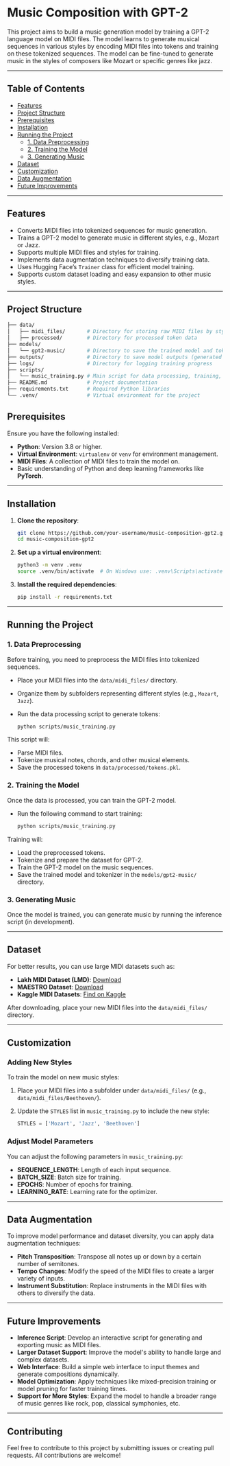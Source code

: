 # **Music Composition with GPT-2**

This project aims to build a music generation model by training a GPT-2 language model on MIDI files. The model learns to generate musical sequences in various styles by encoding MIDI files into tokens and training on these tokenized sequences. The model can be fine-tuned to generate music in the styles of composers like Mozart or specific genres like jazz.

---

## **Table of Contents**
- [Features](#features)
- [Project Structure](#project-structure)
- [Prerequisites](#prerequisites)
- [Installation](#installation)
- [Running the Project](#running-the-project)
  - [1. Data Preprocessing](#1-data-preprocessing)
  - [2. Training the Model](#2-training-the-model)
  - [3. Generating Music](#3-generating-music)
- [Dataset](#dataset)
- [Customization](#customization)
- [Data Augmentation](#data-augmentation)
- [Future Improvements](#future-improvements)

---

## **Features**

- Converts MIDI files into tokenized sequences for music generation.
- Trains a GPT-2 model to generate music in different styles, e.g., Mozart or Jazz.
- Supports multiple MIDI files and styles for training.
- Implements data augmentation techniques to diversify training data.
- Uses Hugging Face’s `Trainer` class for efficient model training.
- Supports custom dataset loading and easy expansion to other music styles.

---

## **Project Structure**

```bash
├── data/
│   ├── midi_files/       # Directory for storing raw MIDI files by style
│   ├── processed/        # Directory for processed token data
├── models/
│   └── gpt2-music/       # Directory to save the trained model and tokenizer
├── outputs/              # Directory to save model outputs (generated music)
├── logs/                 # Directory for logging training progress
├── scripts/
│   └── music_training.py # Main script for data processing, training, and evaluation
├── README.md             # Project documentation
├── requirements.txt      # Required Python libraries
└── .venv/                # Virtual environment for the project
```

## **Prerequisites**

Ensure you have the following installed:

- **Python**: Version 3.8 or higher.
- **Virtual Environment**: `virtualenv` or `venv` for environment management.
- **MIDI Files**: A collection of MIDI files to train the model on.
- Basic understanding of Python and deep learning frameworks like **PyTorch**.

---

## **Installation**

1. **Clone the repository**:

    ```bash
    git clone https://github.com/your-username/music-composition-gpt2.git
    cd music-composition-gpt2
    ```

2. **Set up a virtual environment**:

    ```bash
    python3 -m venv .venv
    source .venv/bin/activate  # On Windows use: .venv\Scripts\activate
    ```

3. **Install the required dependencies**:

    ```bash
    pip install -r requirements.txt
    ```

---

## **Running the Project**

### **1. Data Preprocessing**

Before training, you need to preprocess the MIDI files into tokenized sequences.

- Place your MIDI files into the `data/midi_files/` directory.
- Organize them by subfolders representing different styles (e.g., `Mozart`, `Jazz`).
- Run the data processing script to generate tokens:

    ```bash
    python scripts/music_training.py
    ```

This script will:

- Parse MIDI files.
- Tokenize musical notes, chords, and other musical elements.
- Save the processed tokens in `data/processed/tokens.pkl`.

### **2. Training the Model**

Once the data is processed, you can train the GPT-2 model.

- Run the following command to start training:

    ```bash
    python scripts/music_training.py
    ```

Training will:

- Load the preprocessed tokens.
- Tokenize and prepare the dataset for GPT-2.
- Train the GPT-2 model on the music sequences.
- Save the trained model and tokenizer in the `models/gpt2-music/` directory.

### **3. Generating Music**

Once the model is trained, you can generate music by running the inference script (in development).

---

## **Dataset**

For better results, you can use large MIDI datasets such as:

- **Lakh MIDI Dataset (LMD)**: [Download](https://colinraffel.com/projects/lmd/)
- **MAESTRO Dataset**: [Download](https://magenta.tensorflow.org/datasets/maestro)
- **Kaggle MIDI Datasets**: [Find on Kaggle](https://www.kaggle.com/search?q=midi+dataset)

After downloading, place your new MIDI files into the `data/midi_files/` directory.

---

## **Customization**

### **Adding New Styles**

To train the model on new music styles:

1. Place your MIDI files into a subfolder under `data/midi_files/` (e.g., `data/midi_files/Beethoven/`).
2. Update the `STYLES` list in `music_training.py` to include the new style:

    ```python
    STYLES = ['Mozart', 'Jazz', 'Beethoven']
    ```

### **Adjust Model Parameters**

You can adjust the following parameters in `music_training.py`:

- **SEQUENCE_LENGTH**: Length of each input sequence.
- **BATCH_SIZE**: Batch size for training.
- **EPOCHS**: Number of epochs for training.
- **LEARNING_RATE**: Learning rate for the optimizer.

---

## **Data Augmentation**

To improve model performance and dataset diversity, you can apply data augmentation techniques:

- **Pitch Transposition**: Transpose all notes up or down by a certain number of semitones.
- **Tempo Changes**: Modify the speed of the MIDI files to create a larger variety of inputs.
- **Instrument Substitution**: Replace instruments in the MIDI files with others to diversify the data.

---

## **Future Improvements**

- **Inference Script**: Develop an interactive script for generating and exporting music as MIDI files.
- **Larger Dataset Support**: Improve the model's ability to handle large and complex datasets.
- **Web Interface**: Build a simple web interface to input themes and generate compositions dynamically.
- **Model Optimization**: Apply techniques like mixed-precision training or model pruning for faster training times.
- **Support for More Styles**: Expand the model to handle a broader range of music genres like rock, pop, classical symphonies, etc.

---

## **Contributing**

Feel free to contribute to this project by submitting issues or creating pull requests. All contributions are welcome!